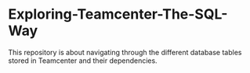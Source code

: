 # Exploring-Teamcenter-The-SQL-Way
This repository is about navigating through the different database tables stored in Teamcenter and their dependencies.
